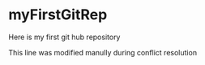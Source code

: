 # myFirstGitRep
Here is my first git hub repository

This line was modified manully during conflict resolution